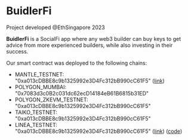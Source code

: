 # BuidlerFi

Project developed @EthSingapore 2023

**BuidlerFi** is a SocialFi app where any web3 builder can buy keys to get advice from more experienced builders, while also investing in their success.

Our smart contract was deployed to the following chains:
* MANTLE_TESTNET: "0xa013cDBBE8c9b1325992e3D4Fc312bB990cC61F5" ([link](https://testnet.mantlescan.org/address/0xa013cdbbe8c9b1325992e3d4fc312bb990cc61f5))
* POLYGON_MUMBAI: "0x7083d3c0B2c031dc62ecD14184eB61B6815b31ED"
* POLYGON_ZKEVM_TESTNET: "0xa013cDBBE8c9b1325992e3D4Fc312bB990cC61F5"
* TAIKO_TESTNET: "0xa013cDBBE8c9b1325992e3D4Fc312bB990cC61F5"
* LINEA_TESTNET: "0xa013cDBBE8c9b1325992e3D4Fc312bB990cC61F5" ([link](https://explorer.goerli.linea.build/address/0xa013cDBBE8c9b1325992e3D4Fc312bB990cC61F5)) ([code](https://github.com/ysjprojects/eth-singapore/blob/main/frontend/app/layout.tsx#L20))
